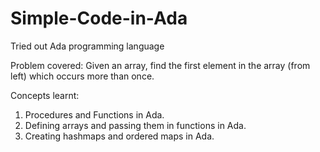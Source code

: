 # Simple-Code-in-Ada
Tried out Ada programming language

Problem covered: Given an array, find the first element in the array (from left) which occurs more than once.

Concepts learnt: 
1. Procedures and Functions in Ada.
2. Defining arrays and passing them in functions in Ada.
3. Creating hashmaps and ordered maps in Ada.

